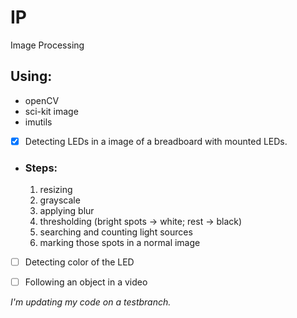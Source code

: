 # IP
Image Processing

## Using:
* openCV
* sci-kit image
* imutils

- [x] Detecting LEDs in a image of a breadboard with mounted LEDs.
* ### Steps:
  1. resizing
  2. grayscale 
  3. applying blur
  4. thresholding (bright spots -> white; rest -> black)
  5. searching and counting light sources
  6. marking those spots in a normal image

- [ ] Detecting color of the LED

- [ ] Following an object in a video

*I'm updating my code on a testbranch.*
